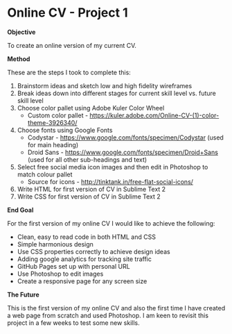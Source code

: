 Online CV - Project 1
====
**Objective** 

To create an online version of my current CV.

**Method**

These are the steps I took to complete this:

1. Brainstorm ideas and sketch low and high fidelity wireframes
2. Break ideas down into different stages for current skill level vs. future skill level
3. Choose color pallet using Adobe Kuler Color Wheel
    - Custom color pallet - https://kuler.adobe.com/Online-CV-(1)-color-theme-3926340/ 
4. Choose fonts using Google Fonts
    - Codystar - https://www.google.com/fonts/specimen/Codystar (used for main heading)
    - Droid Sans - https://www.google.com/fonts/specimen/Droid+Sans (used for all other sub-headings and text)
5. Select free social media icon images and then edit in Photoshop to match colour pallet
    - Source for icons - http://tinktank.in/free-flat-social-icons/ 
6. Write HTML for first version of CV in Sublime Text 2
7. Write CSS for first version of CV in Sublime Text 2

**End Goal**

For the first version of my online CV I would like to achieve the following:

* Clean, easy to read code in both HTML and CSS
* Simple harmonious design
* Use CSS properties correctly to achieve design ideas
* Adding google analytics for tracking site traffic
* GitHub Pages set up with personal URL
* Use Photoshop to edit images
* Create a responsive page for any screen size

**The Future**

This is the first version of my online CV and also the first time I have created a web page from scratch and used Photoshop. I am keen to revisit this project in a few weeks to test some new skills.
